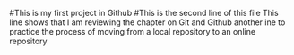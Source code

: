 #This is my first project in Github 
#This is the second line of this file
This line shows that I am reviewing the chapter on Git and Github
another ine to practice the process of moving from a local repository to an online repository